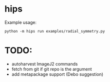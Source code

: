 # hips

Example usage:

`python -m hips run examples/radial_symmetry.py`

# TODO:

- autoharvest ImageJ2 commands
- fetch from git if git repo is the argument
- add metapackage support (Debo suggestion)
